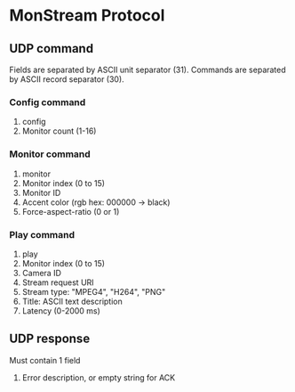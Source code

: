 # MonStream Protocol

## UDP command

Fields are separated by ASCII unit separator (31).
Commands are separated by ASCII record separator (30).

### Config command

1. config
2. Monitor count (1-16)

### Monitor command

1. monitor
2. Monitor index (0 to 15)
3. Monitor ID
4. Accent color (rgb hex: 000000 -> black)
5. Force-aspect-ratio (0 or 1)

### Play command

1. play
2. Monitor index (0 to 15)
3. Camera ID
4. Stream request URI
5. Stream type: "MPEG4", "H264", "PNG"
6. Title: ASCII text description
7. Latency (0-2000 ms)

## UDP response

Must contain 1 field

1. Error description, or empty string for ACK
